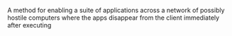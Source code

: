 A method for enabling a suite of applications across a network of possibly hostile computers where the apps disappear from the client immediately after executing